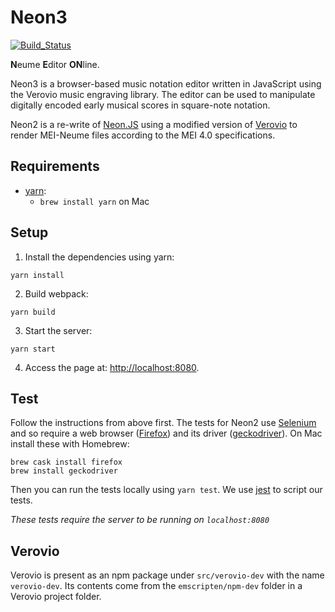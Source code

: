 Neon3
=====
[![Build_Status](https://travis-ci.org/DDMAL/Neon2.svg?branch=develop)](https://travis-ci.org/DDMAL/Neon2)

**N**eume **E**ditor **ON**line.


Neon3 is a browser-based music notation editor written in JavaScript using the Verovio music engraving library. The editor can be used to manipulate digitally encoded early musical scores in square-note notation.


Neon2 is a re-write of [Neon.JS](https://github.com/DDMAL/Neon.js) using a modified version of [Verovio](https://github.com/DDMAL/verovio) to render MEI-Neume files according to the MEI 4.0 specifications. 

Requirements
------------
 * [yarn](https://yarnpkg.com/en/docs/install): 
    * `brew install yarn` on Mac

Setup
-----

1. Install the dependencies using yarn:
```
yarn install
```

2. Build webpack:
```
yarn build
```

3. Start the server:
```
yarn start
```

4. Access the page at: <http://localhost:8080>.

Test
----

Follow the instructions from above first. The tests for Neon2 use [Selenium](https://docs.seleniumhq.org/) and so require a web browser ([Firefox](https://mozilla.org/firefox)) and its driver ([geckodriver](https://github.com/mozilla/geckodriver)).
On Mac install these with Homebrew:
```
brew cask install firefox
brew install geckodriver
```
Then you can run the tests locally using `yarn test`. We use [jest](https://facebook.github.io/jest/) to script our tests.

*These tests require the server to be running on `localhost:8080`*

Verovio
-------

Verovio is present as an npm package under `src/verovio-dev` with the name `verovio-dev`. Its contents come from the `emscripten/npm-dev` folder in a Verovio project folder.
